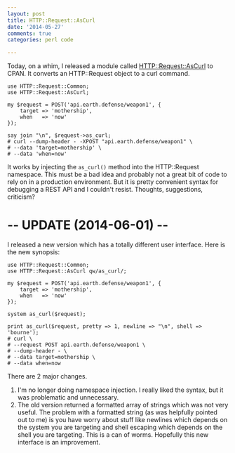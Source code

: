 ```yaml
---
layout: post
title: HTTP::Request::AsCurl
date: '2014-05-27'
comments: true
categories: perl code

---
```


Today, on a whim, I released a module called
[HTTP::Request::AsCurl](https://metacpan.org/pod/HTTP::Request::AsCurl) to
CPAN.  It converts an HTTP::Request object to a curl command.

    use HTTP::Request::Common;
    use HTTP::Request::AsCurl;
  
    my $request = POST('api.earth.defense/weapon1', { 
        target => 'mothership', 
        when   => 'now' 
    });
    
    say join "\n", $request->as_curl;
    # curl --dump-header - -XPOST "api.earth.defense/weapon1" \
    # --data 'target=mothership' \
    # --data 'when=now'
    
It works by injecting the `as_curl()` method into the HTTP::Request namespace.
This must be a bad idea and probably not a great bit of code to rely on in a
production environment.  But it is pretty convenient syntax for debugging a
REST API and I couldn't resist.  Thoughts, suggestions, criticism?


# -- UPDATE (2014-06-01) --

I released a new version which has a totally different user interface.  Here is
the new synopsis:

    use HTTP::Request::Common;
    use HTTP::Request::AsCurl qw/as_curl/;

    my $request = POST('api.earth.defense/weapon1', { 
        target => 'mothership', 
        when   => 'now' 
    });

    system as_curl($request);

    print as_curl($request, pretty => 1, newline => "\n", shell => 'bourne');
    # curl \
    # --request POST api.earth.defense/weapon1 \
    # --dump-header - \
    # --data target=mothership \
    # --data when=now

There are 2 major changes.  

 1. I'm no longer doing namespace injection.  I really liked the syntax, but it
    was problematic and unnecessary.
 2. The old version returned a formatted array of strings which was 
    not very useful.  The problem with a formatted string (as was helpfully
    pointed out to me) is you have worry about stuff like newlines which
    depends on the system you are targeting and shell escaping which depends on
    the shell you are targeting.  This is a can of worms.  Hopefully this new
    interface is an improvement.

